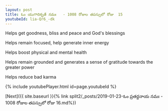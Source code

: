 ```yaml
---
layout: post
title: ఓం యుగాదికృతే నమః   - 1008 రోజుల తపస్సులో రోజు  15
youtubeId: lia-Qr6_-dk
---
```

 
 
Helps get goodness, bliss and peace and God's blessings
 
Helps remain focused, help generate inner energy 
 
Helps boost physical and mental health 
 
Helps remain grounded and generates a sense of gratitude towards the greater power 
 
Helps reduce bad karma
 
 
 
 


{% include youtubePlayer.html id=page.youtubeId %}
 
[Next]({{ site.baseurl }}{% link  split2/_posts/2019-01-23-ఓం ప్రతర్దనాయ నమః  - 1008 రోజుల తపస్సులో రోజు  16.md%})
 
